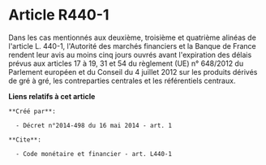 # Article R440-1

Dans les cas mentionnés aux deuxième, troisième et quatrième alinéas de l'article L. 440-1, l'Autorité des marchés financiers
et la Banque de France rendent leur avis au moins cinq jours ouvrés avant l'expiration des délais prévus aux articles 17 à
19, 31 et 54 du règlement (UE) n° 648/2012 du Parlement européen et du Conseil du 4 juillet 2012 sur les produits dérivés de
gré à gré, les contreparties centrales et les référentiels centraux.

**Liens relatifs à cet article**

	**Créé par**:

	  - Décret n°2014-498 du 16 mai 2014 - art. 1

	**Cite**:

	  - Code monétaire et financier - art. L440-1

